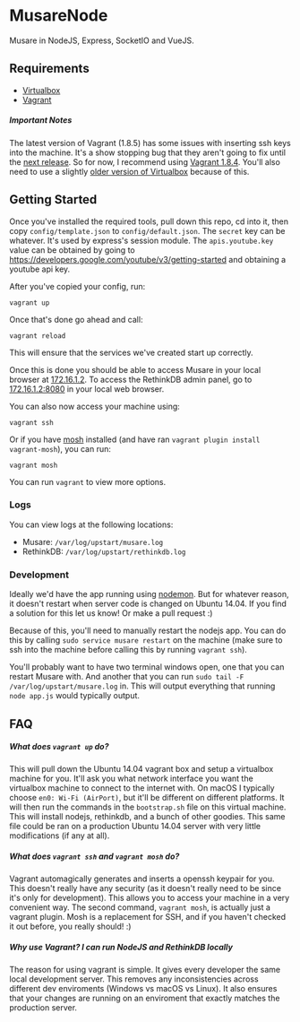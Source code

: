 # MusareNode
Musare in NodeJS, Express, SocketIO and VueJS.

## Requirements
 * [Virtualbox](https://www.virtualbox.org/)
 * [Vagrant](https://www.vagrantup.com/)

##### Important Notes
The latest version of Vagrant (1.8.5) has some issues with inserting ssh keys into the machine. It's a show stopping bug that they aren't going to fix until the [next release](https://github.com/mitchellh/vagrant/issues/7610#issuecomment-234609660). So for now, I recommend using [Vagrant 1.8.4](https://releases.hashicorp.com/vagrant/1.8.4/). You'll also need to use a slightly [older version of Virtualbox](https://www.virtualbox.org/wiki/Download_Old_Builds_5_0) because of this.

## Getting Started
Once you've installed the required tools, pull down this repo, cd into it, then copy `config/template.json` to `config/default.json`. The `secret` key can be whatever. It's used by express's session module. The `apis.youtube.key` value can be obtained by going to https://developers.google.com/youtube/v3/getting-started and obtaining a youtube api key.

After you've copied your config, run:

`vagrant up`

Once that's done go ahead and call:

`vagrant reload`

This will ensure that the services we've created start up correctly.

Once this is done you should be able to access Musare in your local browser at [172.16.1.2](http://172.16.1.2). To access the RethinkDB admin panel, go to [172.16.1.2:8080](http://172.16.1.2:8080) in your local web browser.

You can also now access your machine using:

`vagrant ssh`

Or if you have [mosh](https://mosh.org/) installed (and have ran `vagrant plugin install vagrant-mosh`), you can run:

`vagrant mosh`

You can run `vagrant` to view more options.

### Logs

You can view logs at the following locations:

* Musare: `/var/log/upstart/musare.log`
* RethinkDB: `/var/log/upstart/rethinkdb.log`

### Development

Ideally we'd have the app running using [nodemon](http://nodemon.io/). But for whatever reason, it doesn't restart when server code is changed on Ubuntu 14.04. If you find a solution for this let us know! Or make a pull request :)

Because of this, you'll need to manually restart the nodejs app. You can do this by calling `sudo service musare restart` on the machine (make sure to ssh into the machine before calling this by running `vagrant ssh`).

You'll probably want to have two terminal windows open, one that you can restart Musare with. And another that you can run `sudo tail -F /var/log/upstart/musare.log` in. This will output everything that running `node app.js` would typically output.

## FAQ

##### What does `vagrant up` do?
This will pull down the Ubuntu 14.04 vagrant box and setup a virtualbox machine for you. It'll ask you what network interface you want the virtualbox machine to connect to the internet with. On macOS I typically choose `en0: Wi-Fi (AirPort)`, but it'll be different on different platforms. It will then run the commands in the `bootstrap.sh` file on this virtual machine. This will install nodejs, rethinkdb, and a bunch of other goodies. This same file could be ran on a production Ubuntu 14.04 server with very little modifications (if any at all).

##### What does `vagrant ssh` and `vagrant mosh` do?
Vagrant automagically generates and inserts a openssh keypair for you. This doesn't really have any security (as it doesn't really need to be since it's only for development). This allows you to access your machine in a very convenient way. The second command, `vagrant mosh`, is actually just a vagrant plugin. Mosh is a replacement for SSH, and if you haven't checked it out before, you really should! :)

##### Why use Vagrant? I can run NodeJS and RethinkDB locally
The reason for using vagrant is simple. It gives every developer the same local development server. This removes any inconsistencies across different dev enviroments (Windows vs macOS vs Linux). It also ensures that your changes are running on an enviroment that exactly matches the production server.
